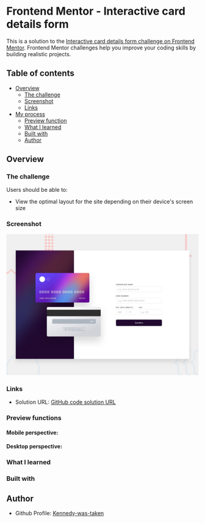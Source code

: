 # Frontend Mentor - Interactive card details form

This is a solution to the [Interactive card details form challenge on Frontend Mentor](https://www.frontendmentor.io/challenges/interactive-card-details-form-XpS8cKZDWw). Frontend Mentor challenges help you improve your coding skills by building realistic projects. 

## Table of contents

- [Overview](#overview)
  - [The challenge](#the-challenge)
  - [Screenshot](#screenshot)
  - [Links](#links)
- [My process](#my-process)
  - [Preview function](#preview-function)
  - [What I learned](#what-i-learned)
  - [Built with](#built-with)
  - [Author](#author)

## Overview

### The challenge

Users should be able to:

- View the optimal layout for the site depending on their device's screen size

### Screenshot
  
   ![Full screen](./src/assets/content/desktop-preview.jpg)

### Links

- Solution URL: [GitHub code solution URL](https://github.com/Kennedy-was-taken/interactive-card-details-form-main.git)
<!-- - Live site Url : [Vercel QR code app](https://intro-section-with-dropdown-navigation-lilac.vercel.app) -->

### Preview functions

#### Mobile perspective:

  <!-- - Mobile Home page

  ![mobile-home-page](./src/assets/content-images/mobile-home-page.PNG)

  - Mobile Sidebar

  ![mobile-side-ba](./src/assets/content-images/mobile-side-bar.PNG)

  - Mobile Sidebar active options

  ![mobile-side-bar-active-options](./src/assets/content-images/mobile-side-bar-active-options.PNG) -->

#### Desktop perspective:

  <!-- - Desktop Home page

  ![desktop-home-page](./src/assets/content-images/desktop-home-page.PNG)

  - Desktop topbar active option

  ![desktop-top-bar-active-options](./src/assets/content-images/desktop-top-bar-active-option.PNG) -->

### What I learned

  <!-- 1. Creating a Click Outside Directive in Angular:

      - Implemented a click outside directive within Angular to facilitate the closing of modal windows, tooltips, or dropdown menus.
      - Linked the directive to the HTML tag to ensure that clicking outside the designated area triggers the closing action.
      - Ensured that clicking within the designated area keeps the component open.

  2. Utilizing '@angular/animations' for Basic Animations:

      - Learned to integrate '@angular/animations' to animate sidebar actions in TypeScript.
      - Manipulated the opacity of a layer using triggers, states, transitions, and animations.
      - Implemented animations for opening and closing actions, enhancing user experience and interface interactivity.

  3. CSS Transformations and Animations:

      - Refreshed understanding of CSS transformations for manipulating the positioning of HTML elements at various keyframes.
      - Employed CSS animations to define animation properties, enabling keyframes to animate according to specified parameters.
      - By mastering these techniques, I've enhanced my ability to create dynamic and interactive user interfaces within Angular applications. -->

### Built with

<!-- - Semantic HTML5 markup
- Scss
- Flexbox
- Mobile-first workflow
- @media
- @angular/animations
- @KeyFrame
- Angular -->

## Author

- Github Profile: [Kennedy-was-taken](https://github.com/Kennedy-was-taken)
<!-- - Frontend Mentor : [@Kennedy-was-taken](https://www.frontendmentor.io/profile/Kennedy-was-taken) -->